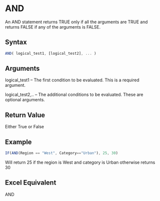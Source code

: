 # AND

An AND statement returns TRUE only if all the arguments are TRUE and returns FALSE if any of the arguments is FALSE.

## Syntax

```javascript
AND( logical_test1, [logical_test2], ... )
```

## Arguments

logical\_test1 – The first condition to be evaluated. This is a required argument.

logical\_test2,.. – The additional conditions to be evaluated. These are optional arguments.

## **Return Value**

Either True or False

## **Example**

```javascript
IF(AND(Region == "West", Category=="Urban"), 25, 30)
```

Will return 25 if the region is West and category is Urban otherwise returns 30

## **Excel Equivalent**

AND
